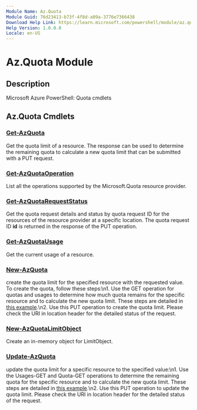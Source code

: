 ```yaml
---
Module Name: Az.Quota
Module Guid: 76d23413-b73f-4f8d-a09a-3776e7366438
Download Help Link: https://learn.microsoft.com/powershell/module/az.quota
Help Version: 1.0.0.0
Locale: en-US
---
```


# Az.Quota Module
## Description
Microsoft Azure PowerShell: Quota cmdlets

## Az.Quota Cmdlets
### [Get-AzQuota](Get-AzQuota.md)
Get the quota limit of a resource.
The response can be used to determine the remaining quota to calculate a new quota limit that can be submitted with a PUT request.

### [Get-AzQuotaOperation](Get-AzQuotaOperation.md)
List all the operations supported by the Microsoft.Quota resource provider.

### [Get-AzQuotaRequestStatus](Get-AzQuotaRequestStatus.md)
Get the quota request details and status by quota request ID for the resources of the resource provider at a specific location.
The quota request ID **id** is returned in the response of the PUT operation.

### [Get-AzQuotaUsage](Get-AzQuotaUsage.md)
Get the current usage of a resource.

### [New-AzQuota](New-AzQuota.md)
create the quota limit for the specified resource with the requested value.
To create the quota, follow these steps:\n1.
Use the GET operation for quotas and usages to determine how much quota remains for the specific resource and to calculate the new quota limit.
These steps are detailed in [this example](https://techcommunity.microsoft.com/t5/azure-governance-and-management/using-the-new-quota-rest-api/ba-p/2183670).\n2.
Use this PUT operation to create the quota limit.
Please check the URI in location header for the detailed status of the request.

### [New-AzQuotaLimitObject](New-AzQuotaLimitObject.md)
Create an in-memory object for LimitObject.

### [Update-AzQuota](Update-AzQuota.md)
update the quota limit for a specific resource to the specified value:\n1.
Use the Usages-GET and Quota-GET operations to determine the remaining quota for the specific resource and to calculate the new quota limit.
These steps are detailed in [this example](https://techcommunity.microsoft.com/t5/azure-governance-and-management/using-the-new-quota-rest-api/ba-p/2183670).\n2.
Use this PUT operation to update the quota limit.
Please check the URI in location header for the detailed status of the request.

